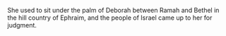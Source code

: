 She used to sit under the palm of Deborah between Ramah and Bethel in the hill country of Ephraim, and the people of Israel came up to her for judgment.

